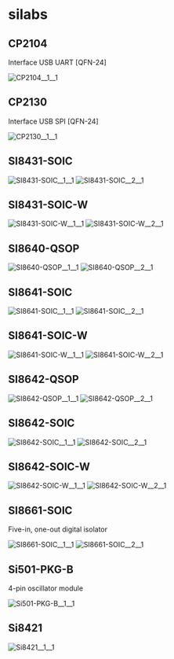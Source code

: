 # silabs

## CP2104
Interface USB UART [QFN-24]

![CP2104__1__1](/images/silabs__CP2104__1__1.png?raw=true) 

## CP2130
Interface USB SPI [QFN-24]

![CP2130__1__1](/images/silabs__CP2130__1__1.png?raw=true) 

## SI8431-SOIC
![SI8431-SOIC__1__1](/images/silabs__SI8431-SOIC__1__1.png?raw=true) 
![SI8431-SOIC__2__1](/images/silabs__SI8431-SOIC__2__1.png?raw=true) 

## SI8431-SOIC-W
![SI8431-SOIC-W__1__1](/images/silabs__SI8431-SOIC__1__1.png?raw=true) 
![SI8431-SOIC-W__2__1](/images/silabs__SI8431-SOIC__2__1.png?raw=true) 

## SI8640-QSOP
![SI8640-QSOP__1__1](/images/silabs__SI8640-QSOP__1__1.png?raw=true) 
![SI8640-QSOP__2__1](/images/silabs__SI8640-QSOP__2__1.png?raw=true) 

## SI8641-SOIC
![SI8641-SOIC__1__1](/images/silabs__SI8641-SOIC__1__1.png?raw=true) 
![SI8641-SOIC__2__1](/images/silabs__SI8641-SOIC__2__1.png?raw=true) 

## SI8641-SOIC-W
![SI8641-SOIC-W__1__1](/images/silabs__SI8641-SOIC__1__1.png?raw=true) 
![SI8641-SOIC-W__2__1](/images/silabs__SI8641-SOIC__2__1.png?raw=true) 

## SI8642-QSOP
![SI8642-QSOP__1__1](/images/silabs__SI8642-QSOP__1__1.png?raw=true) 
![SI8642-QSOP__2__1](/images/silabs__SI8640-QSOP__2__1.png?raw=true) 

## SI8642-SOIC
![SI8642-SOIC__1__1](/images/silabs__SI8642-QSOP__1__1.png?raw=true) 
![SI8642-SOIC__2__1](/images/silabs__SI8640-QSOP__2__1.png?raw=true) 

## SI8642-SOIC-W
![SI8642-SOIC-W__1__1](/images/silabs__SI8642-QSOP__1__1.png?raw=true) 
![SI8642-SOIC-W__2__1](/images/silabs__SI8640-QSOP__2__1.png?raw=true) 

## SI8661-SOIC
Five-in, one-out digital isolator

![SI8661-SOIC__1__1](/images/silabs__SI8661-SOIC__1__1.png?raw=true) 
![SI8661-SOIC__2__1](/images/silabs__SI8661-SOIC__2__1.png?raw=true) 

## Si501-PKG-B
4-pin oscillator module

![Si501-PKG-B__1__1](/images/silabs__Si501-PKG-B__1__1.png?raw=true) 

## Si8421
![Si8421__1__1](/images/silabs__Si8421__1__1.png?raw=true) 

